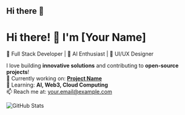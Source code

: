 ## Hi there 👋

<!--
**RudranshGupta004/RudranshGupta004** is a ✨ _special_ ✨ repository because its `README.md` (this file) appears on your GitHub profile.

Here are some ideas to get you started:

- 🔭 I’m currently working on ...
- 🌱 I’m currently learning ...
- 👯 I’m looking to collaborate on ...
- 🤔 I’m looking for help with ...
- 💬 Ask me about ...
- 📫 How to reach me: ...
- 😄 Pronouns: ...
- ⚡ Fun fact: ...
-->
# Hi there! 👋 I'm [Your Name]  
🚀 Full Stack Developer | 🧠 AI Enthusiast | 🎨 UI/UX Designer  

I love building **innovative solutions** and contributing to **open-source projects**!  
🔭 Currently working on: **[Project Name](Project_Link)**  
🌱 Learning: **AI, Web3, Cloud Computing**  
📫 Reach me at: [your.email@example.com](mailto:your.email@example.com)  

![GitHub Stats](https://github-readme-stats.vercel.app/api?username=yourusername&show_icons=true&theme=radical)

